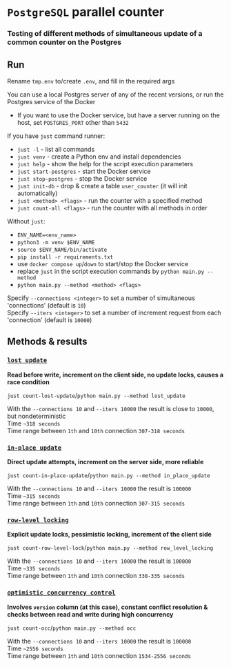 # `PostgreSQL` parallel counter
### Testing of different methods of simultaneous update of a common counter on the Postgres

## Run
Rename `tmp.env` to/create `.env`, and fill in the required args

You can use a local Postgres server of any of the recent versions, or run the Postgres service of the Docker
- If you want to use the Docker service, but have a server running on the host, set `POSTGRES_PORT` other than `5432`

If you have `just` command runner:
- `just -l` - list all commands
- `just venv` - create a Python env and install dependencies
- `just help` - show the help for the script execution parameters
- `just start-postgres` - start the Docker service
- `just stop-postgres` - stop the Docker service
- `just init-db` - drop & create a table `user_counter` (it will init automatically)
- `just <method> <flags>` - run the counter with a specified method
- `just count-all <flags>` - run the counter with all methods in order

Without `just`:
- `ENV_NAME=<env_name>`
- `python3 -m venv $ENV_NAME`
- `source $ENV_NAME/bin/activate`
- `pip install -r requirements.txt`
- use `docker compose up`/`down` to start/stop the Docker service
- replace `just` in the script execution commands by `python main.py --method`
- `python main.py --method <method> <flags>`

Specify `--connections <integer>` to set a number of simultaneous 'connections' (default is `10`)  
Specify `--iters <integer>` to set a number of increment request from each 'connection' (default is `10000`)


## Methods & results
### [`lost update`](https://github.com/garkling/distributed-databases/blob/ddf84bceb7ca03ef903a57f9ee5140c4cee9c3f9/postgres/main.py#L37)
**Read before write, increment on the client side, no update locks, causes a race condition**

`just count-lost-update`/`python main.py --method lost_update`

With the `--connections 10` and `--iters 10000` the result is close to `10000`, but nondeterministic  
Time `~318 seconds`  
Time range between `1th` and `10th` connection `307-318 seconds`


### [`in-place update`](https://github.com/garkling/distributed-databases/blob/ddf84bceb7ca03ef903a57f9ee5140c4cee9c3f9/postgres/main.py#L48)
**Direct update attempts, increment on the server side, more reliable**

`just count-in-place-update`/`python main.py --method in_place_update`

With the `--connections 10` and `--iters 10000` the result is `100000`  
Time `~315 seconds`  
Time range between `1th` and `10th` connection `307-315 seconds`


### [`row-level locking`](https://github.com/garkling/distributed-databases/blob/ddf84bceb7ca03ef903a57f9ee5140c4cee9c3f9/postgres/main.py#L57)
**Explicit update locks, pessimistic locking, increment of the client side**

`just count-row-level-lock`/`python main.py --method row_level_locking`

With the `--connections 10` and `--iters 10000` the result is `100000`  
Time `~335 seconds`  
Time range between `1th` and `10th` connection `330-335 seconds`


### [`optimistic concurrency control`](https://github.com/garkling/distributed-databases/blob/ddf84bceb7ca03ef903a57f9ee5140c4cee9c3f9/postgres/main.py#L68)
**Involves `version` column (at this case), constant conflict resolution & checks between read and write during high concurrency**

`just count-occ`/`python main.py --method occ`

With the `--connections 10` and `--iters 10000` the result is `100000`  
Time `~2556 seconds`  
Time range between `1th` and `10th` connection `1534-2556 seconds`
